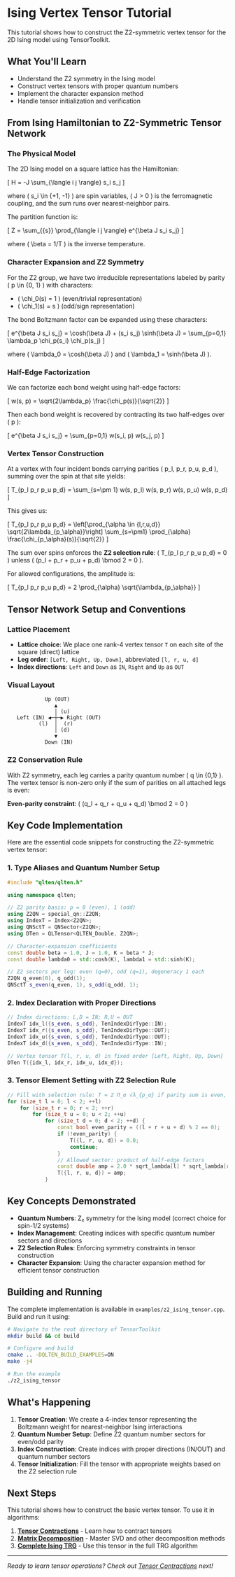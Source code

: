# Ising Vertex Tensor Tutorial

This tutorial shows how to construct the Z2-symmetric vertex tensor for the 2D Ising model using TensorToolkit.

## What You'll Learn

- Understand the Z2 symmetry in the Ising model
- Construct vertex tensors with proper quantum numbers
- Implement the character expansion method
- Handle tensor initialization and verification

## From Ising Hamiltonian to Z2-Symmetric Tensor Network

### The Physical Model

The 2D Ising model on a square lattice has the Hamiltonian:

\[ H = -J \sum_{\langle i j \rangle} s_i s_j \]

where \( s_i \in \{+1, -1\} \) are spin variables, \( J > 0 \) is the ferromagnetic coupling, and the sum runs over nearest-neighbor pairs.

The partition function is:

\[ Z = \sum_{\{s\}} \prod_{\langle i j \rangle} e^{\beta J s_i s_j} \]

where \( \beta = 1/T \) is the inverse temperature.

### Character Expansion and Z2 Symmetry

For the Z2 group, we have two irreducible representations labeled by parity \( p \in \{0, 1\} \) with characters:

- \( \chi_0(s) = 1 \) (even/trivial representation)
- \( \chi_1(s) = s \) (odd/sign representation)

The bond Boltzmann factor can be expanded using these characters:

\[ e^{\beta J s_i s_j} = \cosh(\beta J) + (s_i s_j) \sinh(\beta J) = \sum_{p=0,1} \lambda_p \chi_p(s_i) \chi_p(s_j) \]

where \( \lambda_0 = \cosh(\beta J) \) and \( \lambda_1 = \sinh(\beta J) \).

### Half-Edge Factorization

We can factorize each bond weight using half-edge factors:

\[ w(s, p) = \sqrt{2\lambda_p} \frac{\chi_p(s)}{\sqrt{2}} \]

Then each bond weight is recovered by contracting its two half-edges over \( p \):

\[ e^{\beta J s_i s_j} = \sum_{p=0,1} w(s_i, p) w(s_j, p) \]

### Vertex Tensor Construction

At a vertex with four incident bonds carrying parities \( p_l, p_r, p_u, p_d \), summing over the spin at that site yields:

\[ T_{p_l p_r p_u p_d} = \sum_{s=\pm 1} w(s, p_l) w(s, p_r) w(s, p_u) w(s, p_d) \]

This gives us:

\[ T_{p_l p_r p_u p_d} = \left[\prod_{\alpha \in \{l,r,u,d\}} \sqrt{2\lambda_{p_\alpha}}\right] \sum_{s=\pm1} \prod_{\alpha} \frac{\chi_{p_\alpha}(s)}{\sqrt{2}} \]

The sum over spins enforces the **Z2 selection rule**: \( T_{p_l p_r p_u p_d} = 0 \) unless \( (p_l + p_r + p_u + p_d) \bmod 2 = 0 \).

For allowed configurations, the amplitude is:

\[ T_{p_l p_r p_u p_d} = 2 \prod_{\alpha} \sqrt{\lambda_{p_\alpha}} \]

## Tensor Network Setup and Conventions

### Lattice Placement

- **Lattice choice**: We place one rank-4 vertex tensor `T` on each site of the square (direct) lattice
- **Leg order**: `[Left, Right, Up, Down]`, abbreviated `[l, r, u, d]`
- **Index directions**: `Left` and `Down` as `IN`, `Right` and `Up` as `OUT`

### Visual Layout

```text
            Up (OUT)
               ▲
               │ (u)
   Left (IN) ◀─┼─▶ Right (OUT)
          (l)  │  (r)
               │ (d)
               ▼
            Down (IN)
```

### Z2 Conservation Rule

With Z2 symmetry, each leg carries a parity quantum number \( q \in \{0,1\} \). The vertex tensor is non-zero only if the sum of parities on all attached legs is even:

**Even-parity constraint**: \( (q_l + q_r + q_u + q_d) \bmod 2 = 0 \)

## Key Code Implementation

Here are the essential code snippets for constructing the Z2-symmetric vertex tensor:

### 1. Type Aliases and Quantum Number Setup

```cpp
#include "qlten/qlten.h"

using namespace qlten;

// Z2 parity basis: p = 0 (even), 1 (odd)
using Z2QN = special_qn::Z2QN;  
using IndexT = Index<Z2QN>;
using QNSctT = QNSector<Z2QN>;
using DTen = QLTensor<QLTEN_Double, Z2QN>;

// Character-expansion coefficients
const double beta = 1.0, J = 1.0, K = beta * J;
const double lambda0 = std::cosh(K), lambda1 = std::sinh(K);

// Z2 sectors per leg: even (q=0), odd (q=1), degeneracy 1 each
Z2QN q_even(0), q_odd(1);
QNSctT s_even(q_even, 1), s_odd(q_odd, 1);
```

### 2. Index Declaration with Proper Directions

```cpp
// Index directions: L,D = IN; R,U = OUT
IndexT idx_l({s_even, s_odd}, TenIndexDirType::IN);
IndexT idx_r({s_even, s_odd}, TenIndexDirType::OUT);
IndexT idx_u({s_even, s_odd}, TenIndexDirType::OUT);
IndexT idx_d({s_even, s_odd}, TenIndexDirType::IN);

// Vertex tensor T(l, r, u, d) in fixed order [Left, Right, Up, Down]
DTen T({idx_l, idx_r, idx_u, idx_d});
```

### 3. Tensor Element Setting with Z2 Selection Rule

```cpp
// Fill with selection rule: T = 2 Π_α √λ_{p_α} if parity sum is even, else 0
for (size_t l = 0; l < 2; ++l)
    for (size_t r = 0; r < 2; ++r)
        for (size_t u = 0; u < 2; ++u)
            for (size_t d = 0; d < 2; ++d) {
                const bool even_parity = ((l + r + u + d) % 2 == 0);
                if (!even_parity) {
                    T({l, r, u, d}) = 0.0;
                    continue;
                }
                // Allowed sector: product of half-edge factors
                const double amp = 2.0 * sqrt_lambda[l] * sqrt_lambda[r] * sqrt_lambda[u] * sqrt_lambda[d];
                T({l, r, u, d}) = amp;
            }
```

## Key Concepts Demonstrated

- **Quantum Numbers**: Z₂ symmetry for the Ising model (correct choice for spin-1/2 systems)
- **Index Management**: Creating indices with specific quantum number sectors and directions
- **Z2 Selection Rules**: Enforcing symmetry constraints in tensor construction
- **Character Expansion**: Using the character expansion method for efficient tensor construction

## Building and Running

The complete implementation is available in `examples/z2_ising_tensor.cpp`. Build and run it using:

```bash
# Navigate to the root directory of TensorToolkit
mkdir build && cd build

# Configure and build
cmake .. -DQLTEN_BUILD_EXAMPLES=ON
make -j4

# Run the example
./z2_ising_tensor
```

## What's Happening

1. **Tensor Creation**: We create a 4-index tensor representing the Boltzmann weight for nearest-neighbor Ising interactions
2. **Quantum Number Setup**: Define Z2 quantum number sectors for even/odd parity
3. **Index Construction**: Create indices with proper directions (IN/OUT) and quantum number sectors
4. **Tensor Initialization**: Fill the tensor with appropriate weights based on the Z2 selection rule

## Next Steps

This tutorial shows how to construct the basic vertex tensor. To use it in algorithms:

1. **[Tensor Contractions](07_tensor_contractions.html)** - Learn how to contract tensors
2. **[Matrix Decomposition](08_matrix_decomposition.html)** - Master SVD and other decomposition methods
3. **[Complete Ising TRG](09_ising_trg_example.html)** - Use this tensor in the full TRG algorithm

---

*Ready to learn tensor operations? Check out [Tensor Contractions](07_tensor_contractions.html) next!*

